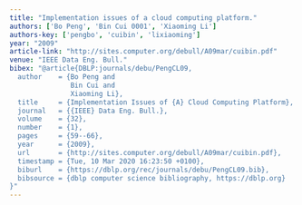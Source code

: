 ```yaml
---
title: "Implementation issues of a cloud computing platform."
authors: ['Bo Peng', 'Bin Cui 0001', 'Xiaoming Li']
authors-key: ['pengbo', 'cuibin', 'lixiaoming']
year: "2009"
article-link: "http://sites.computer.org/debull/A09mar/cuibin.pdf"
venue: "IEEE Data Eng. Bull."
bibex: "@article{DBLP:journals/debu/PengCL09,
  author    = {Bo Peng and
               Bin Cui and
               Xiaoming Li},
  title     = {Implementation Issues of {A} Cloud Computing Platform},
  journal   = {{IEEE} Data Eng. Bull.},
  volume    = {32},
  number    = {1},
  pages     = {59--66},
  year      = {2009},
  url       = {http://sites.computer.org/debull/A09mar/cuibin.pdf},
  timestamp = {Tue, 10 Mar 2020 16:23:50 +0100},
  biburl    = {https://dblp.org/rec/journals/debu/PengCL09.bib},
  bibsource = {dblp computer science bibliography, https://dblp.org}
}"
---
```

